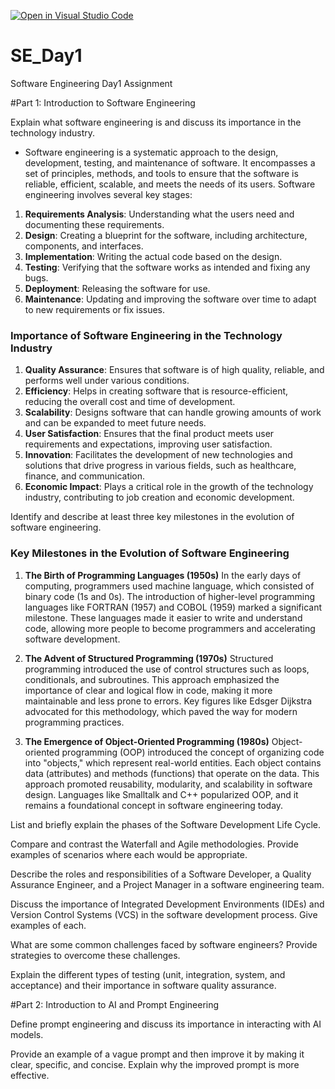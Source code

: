 [![Open in Visual Studio Code](https://classroom.github.com/assets/open-in-vscode-2e0aaae1b6195c2367325f4f02e2d04e9abb55f0b24a779b69b11b9e10269abc.svg)](https://classroom.github.com/online_ide?assignment_repo_id=18418608&assignment_repo_type=AssignmentRepo)
# SE_Day1
Software Engineering Day1 Assignment

#Part 1: Introduction to Software Engineering

Explain what software engineering is and discuss its importance in the technology industry.

- Software engineering is a systematic approach to the design, 
development, testing, and maintenance of software. It encompasses a set of principles, methods, and tools to ensure that the software is reliable, efficient, scalable, and meets the needs of its users. Software engineering involves several key stages:

1. **Requirements Analysis**: Understanding what the users need and documenting these requirements.
2. **Design**: Creating a blueprint for the software, including architecture, components, and interfaces.
3. **Implementation**: Writing the actual code based on the design.
4. **Testing**: Verifying that the software works as intended and fixing any bugs.
5. **Deployment**: Releasing the software for use.
6. **Maintenance**: Updating and improving the software over time to adapt to new requirements or fix issues.

### Importance of Software Engineering in the Technology Industry

1. **Quality Assurance**: Ensures that software is of high quality, reliable, and performs well under various conditions.
2. **Efficiency**: Helps in creating software that is resource-efficient, reducing the overall cost and time of development.
3. **Scalability**: Designs software that can handle growing amounts of work and can be expanded to meet future needs.
4. **User Satisfaction**: Ensures that the final product meets user requirements and expectations, improving user satisfaction.
5. **Innovation**: Facilitates the development of new technologies and solutions that drive progress in various fields, such as healthcare, finance, and communication.
6. **Economic Impact**: Plays a critical role in the growth of the technology industry, contributing to job creation and economic development.

Identify and describe at least three key milestones in the evolution of software engineering.

### Key Milestones in the Evolution of Software Engineering

1. **The Birth of Programming Languages (1950s)**
   In the early days of computing, programmers used machine language, which consisted of binary code (1s and 0s). The introduction of higher-level programming languages like FORTRAN (1957) and COBOL (1959) marked a significant milestone. These languages made it easier to write and understand code, allowing more people to become programmers and accelerating software development.

2. **The Advent of Structured Programming (1970s)**
   Structured programming introduced the use of control structures such as loops, conditionals, and subroutines. This approach emphasized the importance of clear and logical flow in code, making it more maintainable and less prone to errors. Key figures like Edsger Dijkstra advocated for this methodology, which paved the way for modern programming practices.

3. **The Emergence of Object-Oriented Programming (1980s)**
   Object-oriented programming (OOP) introduced the concept of organizing code into "objects," which represent real-world entities. Each object contains data (attributes) and methods (functions) that operate on the data. This approach promoted reusability, modularity, and scalability in software design. Languages like Smalltalk and C++ popularized OOP, and it remains a foundational concept in software engineering today.

List and briefly explain the phases of the Software Development Life Cycle.


Compare and contrast the Waterfall and Agile methodologies. Provide examples of scenarios where each would be appropriate.


Describe the roles and responsibilities of a Software Developer, a Quality Assurance Engineer, and a Project Manager in a software engineering team.


Discuss the importance of Integrated Development Environments (IDEs) and Version Control Systems (VCS) in the software development process. Give examples of each.


What are some common challenges faced by software engineers? Provide strategies to overcome these challenges.


Explain the different types of testing (unit, integration, system, and acceptance) and their importance in software quality assurance.


#Part 2: Introduction to AI and Prompt Engineering


Define prompt engineering and discuss its importance in interacting with AI models.


Provide an example of a vague prompt and then improve it by making it clear, specific, and concise. Explain why the improved prompt is more effective.
